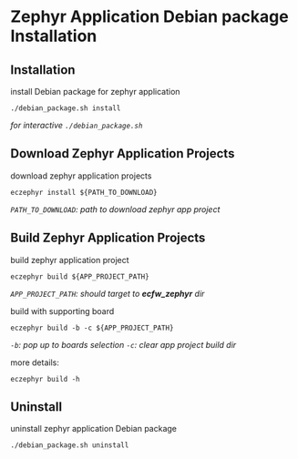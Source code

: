 # Zephyr Application Debian package Installation

## Installation

install Debian package for zephyr application

	./debian_package.sh install

*for interactive `./debian_package.sh`*

## Download Zephyr Application Projects

download zephyr application projects

	eczephyr install ${PATH_TO_DOWNLOAD}

*`PATH_TO_DOWNLOAD`: path to download zephyr app project*

## Build Zephyr Application Projects

build zephyr application project

	eczephyr build ${APP_PROJECT_PATH}

*`APP_PROJECT_PATH`: should target to **ecfw_zephyr** dir*

build with supporting board

	eczephyr build -b -c ${APP_PROJECT_PATH}

*`-b`: pop up to boards selection*
*`-c`: clear app project build dir*

more details:

	eczephyr build -h

## Uninstall

uninstall zephyr application Debian package

	./debian_package.sh uninstall
